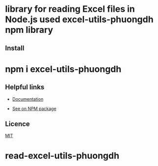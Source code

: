 # library for reading  Excel files in Node.js used excel-utils-phuongdh npm library
## Install

# npm i excel-utils-phuongdh


## Helpful links
- [Documentation](https://github.com/HP161/write-excel-utils-phuongdh)

- [See on NPM package](https://www.npmjs.com/package/write-excel-utils-phuongdh)

## Licence
[MIT](./LICENSE)
# read-excel-utils-phuongdh
